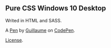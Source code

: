 Pure CSS Windows 10 Desktop
---------------------------
Writed in HTML and SASS.

A [Pen](https://codepen.io/gcazin/pen/bKbMQW) by [Guillaume](https://codepen.io/gcazin) on [CodePen](https://codepen.io).

[License](https://codepen.io/gcazin/pen/bKbMQW/license).